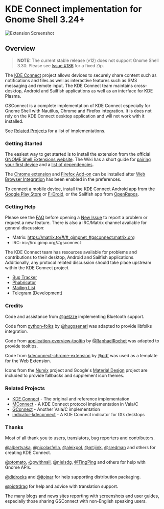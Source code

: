 # KDE Connect implementation for Gnome Shell 3.24+

![Extension Screenshot][screenshot]

## Overview

> **NOTE:** The current stable release (v12) does not support Gnome Shell 3.30.
> Please see [Issue #186](https://github.com/andyholmes/gnome-shell-extension-gsconnect/issues/186)
> for a fixed Zip.

The [KDE Connect][kdeconnect] project allows devices to securely share content
such as notifications and files as well as interactive features such as SMS
messaging and remote input. The KDE Connect team maintains cross-desktop,
Android and Sailfish applications as well as an interface for KDE Plasma.

GSConnect is a complete implementation of KDE Connect especially for Gnome Shell
with Nautilus, Chrome and Firefox integration. It is does not rely on the KDE
Connect desktop application and will not work with it installed.

See [Related Projects](#related-projects) for a list of implementations.

### Getting Started

The easiest way to get started is to install the extension from the official
[GNOME Shell Extensions website][ego-install]. The Wiki has a short guide for
[pairing your first device][wiki-install] and a [list of dependencies][wiki-depends].

The [Chrome extension][chrome-extension] and [Firefox Add-on][firefox-addon]
can be installed after [Web Browser Integration][web-browser-integration] has
been enabled in the preferences.

To connect a mobile device, install the KDE Connect Android app from the
[Google Play Store][google-play] or [F-Droid][f-droid], or the Sailfish app from
[OpenRepos][open-repos].

### Getting Help

Please see the [FAQ][wiki-faq] before opening a [New Issue][git-issue] to report
a problem or request a new feature. There is also a IRC/Matrix channel available
for general discussion:

* Matrix: https://matrix.to/#/#_gimpnet_#gsconnect:matrix.org
* IRC: irc://irc.gimp.org/#gsconnect

The KDE Connect team has resources available for problems and contributions to
their desktop, Android and Sailfish applications. Additionally, any protocol
related discussion should take place upstream within the KDE Connect project.

* [Bug Tracker][kdec-bugs]
* [Phabricator][kdec-phabricator]
* [Mailing List][kdec-mail]
* [Telegram (Development)][kdec-telegram]

### Credits

Code and assistance from [@getzze][getzze] implementing Bluetooth support.

Code from [python-folks][python-folks] by [@hugosenari][hugosenari] was adapted
to provide libfolks integration.

Code from [application-overview-tooltip][tooltips] by
[@RaphaelRochet][RaphaelRochet] was adapted to provide tooltips.

Code from [kdeconnect-chrome-extension][kdeconnect-chrome-extension] by
[@pdf][pdf] was used as a template for the Web Extension.

Icons from the [Numix][numix] project and Google's [Material Design][material]
project are included to provide fallbacks and supplement icon themes.

### Related Projects

* [KDE Connect][kdeconnect] - The original and reference implementation
* [MConnect][mconnect] - A KDE Connect protocol implementation in Vala/C
* [GConnect][gconnect] - Another Vala/C implementation
* [indicator-kdeconnect][kindicator] - A KDE Connect indicator for Gtk desktops

### Thanks

Most of all thank you to users, translators, bug reporters and contributors.

[@albertvaka][albertvaka], [@nicolasfella][nicolasfella], [@aleixpol][aleixpol],
[@mtijink][mtijink], [@sredman][sredman] and others for creating KDE Connect.

[@ptomato][ptomato], [@pwithnall][pwithnall], [@nielsdg][nielsdg],
[@TingPing][TingPing] and others for help with Gnome APIs.

[@didrocks][didrocks] and [@jtojnar][jtojnar] for help supporting distribution
packaging.

[@piotrdrag][piotrdrag] for help and advice with translation support.

The many blogs and news sites reporting with screenshots and user guides,
especially those sharing GSConnect with non-English speaking users.


[screenshot]: https://raw.githubusercontent.com/andyholmes/gnome-shell-extension-gsconnect/master/extra/screenshot.png
[translating]: https://github.com/andyholmes/gnome-shell-extension-gsconnect/issues/1
[roadmap]: https://github.com/andyholmes/gnome-shell-extension-gsconnect/wiki/Roadmap

[ego-install]: https://extensions.gnome.org/extension/1319/gsconnect/
[wiki-install]: https://github.com/andyholmes/gnome-shell-extension-gsconnect/wiki/Installation
[wiki-depends]: https://github.com/andyholmes/gnome-shell-extension-gsconnect/wiki/Installation#dependencies
[web-browser-integration]: https://github.com/andyholmes/gnome-shell-extension-gsconnect/wiki/Preferences#web-browser-integration
[chrome-extension]: https://chrome.google.com/webstore/detail/gsconnect/jfnifeihccihocjbfcfhicmmgpjicaec
[firefox-addon]: https://addons.mozilla.org/firefox/addon/gsconnect/

[git-issue]: https://github.com/andyholmes/gnome-shell-extension-gsconnect/issues/
[wiki-faq]: https://github.com/andyholmes/gnome-shell-extension-gsconnect/wiki/Frequently-Asked-Questions
[kdec-bugs]: https://bugs.kde.org/buglist.cgi?quicksearch=kdeconnect
[kdec-phabricator]: https://phabricator.kde.org/project/view/159/
[kdec-mail]: https://mail.kde.org/mailman/listinfo/kdeconnect
[kdec-telegram]: https://t.me/joinchat/AOS6gA37orb2dZCLhqbZjg

[kdeconnect]: https://community.kde.org/KDEConnect
[google-play]: https://play.google.com/store/apps/details?id=org.kde.kdeconnect_tp
[f-droid]: https://f-droid.org/packages/org.kde.kdeconnect_tp/
[open-repos]: https://openrepos.net/content/piggz/kde-connect
[mconnect]: https://github.com/bboozzoo/mconnect
[gconnect]: https://github.com/getzze/gconnect
[kindicator]: https://github.com/Bajoja/indicator-kdeconnect

[getzze]: https://github.com/getzze
[hugosenari]: https://github.com/hugosenari
[python-folks]: https://github.com/hugosenari/folks
[RaphaelRochet]: https://github.com/RaphaelRochet
[tooltips]: https://github.com/RaphaelRochet/applications-overview-tooltip
[pdf]: https://github.com/pdf
[kdeconnect-chrome-extension]: https://github.com/pdf/kdeconnect-chrome-extension
[numix]: https://numixproject.github.io/
[material]: https://material.io/

[albertvaka]: https://github.com/albertvaka
[aleixpol]: https://github.com/aleixpol
[nicolasfella]: https://github.com/nicolasfella
[mtijink]: https://github.com/mtijink
[sredman]: https://github.com/sredman

[ptomato]: https://github.com/ptomato
[pwithnall]: https://github.com/pwithnall
[nielsdg]: https://github.com/nielsdg
[TingPing]: https://github.com/TingPing

[didrocks]: https://github.com/didrocks
[jtojnar]: https://github.com/jtojnar

[piotrdrag]: https://github.com/piotrdrag
